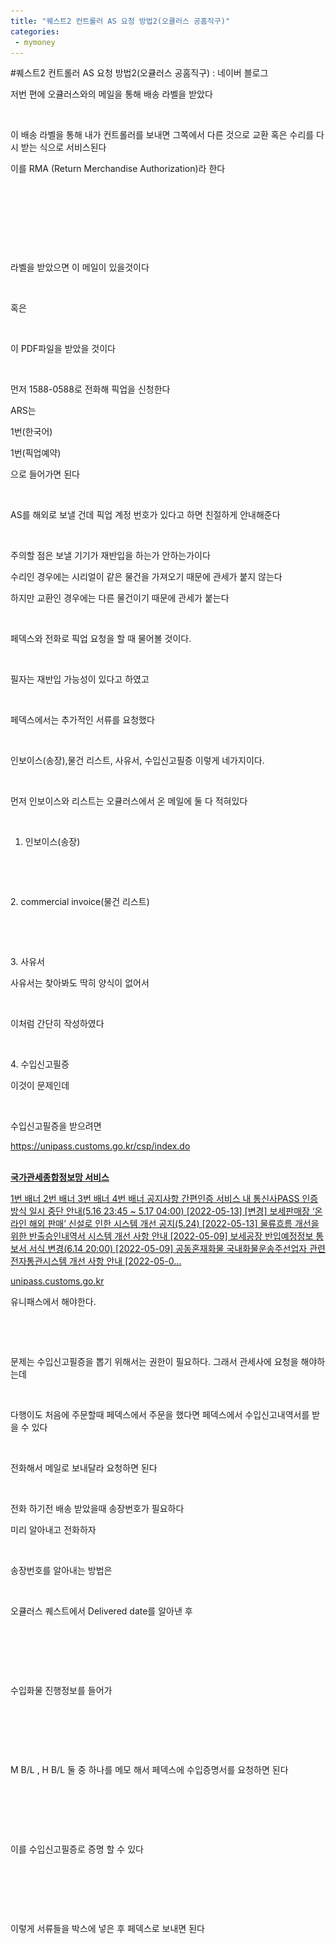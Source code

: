 ```yaml
---
title: "퀘스트2 컨트롤러 AS 요청 방법2(오큘러스 공홈직구)"
categories:
 - mymoney
---
```

#퀘스트2 컨트롤러 AS 요청 방법2(오큘러스 공홈직구) : 네이버 블로그
<div class="wrap_rabbit pcol2 _param(1) _postViewArea222738493321" id="post-view222738493321">
<!-- Rabbit HTML --><div class="se-viewer se-theme-default" lang="ko-KR">
<!-- SE_DOC_HEADER_END -->
<div class="se-main-container">
<div class="se-component se-text se-l-default" id="SE-cb7d7550-975a-41c2-9591-3b8fe09cbc41">
<div class="se-component-content">
<div class="se-section se-section-text se-l-default">
<div class="se-module se-module-text">
<!-- SE-TEXT { --><p class="se-text-paragraph se-text-paragraph-align-" id="SE-a3b2f686-cb15-4a85-affb-a57352581d1d" style=""><span class="se-fs- se-ff-" id="SE-4096fbbf-83f3-4002-9551-64deb26b2c5b" style="">저번 편에 오큘러스와의 메일을 통해 배송 라벨을 받았다</span></p><!-- } SE-TEXT --><!-- SE-TEXT { --><p class="se-text-paragraph se-text-paragraph-align-" id="SE-13bb2ea2-8024-4558-ba13-ca598f4951a6" style=""><span class="se-fs- se-ff-" id="SE-2240a035-8838-4552-ab24-dcacb111202b" style="">​</span></p><!-- } SE-TEXT --><!-- SE-TEXT { --><p class="se-text-paragraph se-text-paragraph-align-" id="SE-bc86479b-ae81-4e25-9b78-ebb572a4160a" style=""><span class="se-fs- se-ff-" id="SE-b849a160-f2a6-4f14-af06-2caaeddc87a4" style="">이 배송 라벨을 통해 내가 컨트롤러를 보내면 그쪽에서 다른 것으로 교환 혹은 수리를 다시 받는 식으로 서비스된다</span></p><!-- } SE-TEXT --><!-- SE-TEXT { --><p class="se-text-paragraph se-text-paragraph-align-" id="SE-0444e05b-20f6-4953-bdcf-d857eeb3a2da" style=""><span class="se-fs- se-ff-" id="SE-5a2f0e26-0113-400e-bf00-c77ad67c9928" style="">이를 RMA (Return Merchandise Authorization)라 한다</span></p><!-- } SE-TEXT --><!-- SE-TEXT { --><p class="se-text-paragraph se-text-paragraph-align-" id="SE-f9881730-807b-428d-8ee0-32a477f66c00" style=""><span class="se-fs- se-ff-" id="SE-7e9c71e0-4368-4b91-a0d8-048ac5259a40" style="">​</span></p><!-- } SE-TEXT --><!-- SE-TEXT { --><p class="se-text-paragraph se-text-paragraph-align-" id="SE-04ff5a76-3068-4436-bdd9-1e51c9093735" style=""><span class="se-fs- se-ff-" id="SE-427145a0-a7c4-4233-b9c8-aacd227008a0" style="">​</span></p><!-- } SE-TEXT --><!-- SE-TEXT { --><p class="se-text-paragraph se-text-paragraph-align-" id="SE-596223f4-f051-48fd-843d-b4dacc260ab0" style=""><span class="se-fs- se-ff-" id="SE-c9ec4c09-d9de-411e-bd39-77181562f039" style="">​</span></p><!-- } SE-TEXT -->
</div>
</div>
</div>
</div> <div class="se-component se-image se-l-default" id="SE-2571399d-18a5-4d25-87d0-c9d098d77c36">
<div class="se-component-content se-component-content-fit">
<div class="se-section se-section-image se-l-default se-section-align-">
<div class="se-module se-module-image" style="">
<a class="se-module-image-link __se_image_link __se_link" data-linkdata='{"id" : "SE-2571399d-18a5-4d25-87d0-c9d098d77c36", "src" : "https://postfiles.pstatic.net/MjAyMjA1MTlfMTcx/MDAxNjUyOTI1NjAwODA0.44n_Jn5Ntjun-ApAj3rvL_2xLetRKmUyB6MZV7-IFtsg.A9hqJPPGJCCjsqtVu0vvvxabrcsETQ8XfrTw24sXIYYg.PNG.dls32208/image.png", "originalWidth" : "1572", "originalHeight" : "807", "linkUse" : "false", "link" : ""}' data-linktype="img" href="#" onclick="return false;" style="">
<img alt="" class="se-image-resource" data-height="454" data-lazy-src="https://postfiles.pstatic.net/MjAyMjA1MTlfMTcx/MDAxNjUyOTI1NjAwODA0.44n_Jn5Ntjun-ApAj3rvL_2xLetRKmUyB6MZV7-IFtsg.A9hqJPPGJCCjsqtVu0vvvxabrcsETQ8XfrTw24sXIYYg.PNG.dls32208/image.png?type=w773" data-width="886" src="https://raw.githubusercontent.com/rage147-OwO/rage147-OwO.github.io/master/_images/images/2022-5-19-퀘스트2 컨트롤러 AS 요청 방법2(오큘러스 공홈직구)/0.png">
</a>
</div>
</div>
</div>
</div>
<div class="se-component se-text se-l-default" id="SE-8420b629-01c2-4c91-86f5-32fc903f30ce">
<div class="se-component-content">
<div class="se-section se-section-text se-l-default">
<div class="se-module se-module-text">
<!-- SE-TEXT { --><p class="se-text-paragraph se-text-paragraph-align-" id="SE-129ed1a9-faa1-43a6-b713-ba10587f4d49" style=""><span class="se-fs- se-ff-" id="SE-745a6eb8-351b-4f88-8c9d-7489484e521a" style="">라벨을 받았으면 이 메일이 있을것이다</span></p><!-- } SE-TEXT --><!-- SE-TEXT { --><p class="se-text-paragraph se-text-paragraph-align-" id="SE-784534ba-b5f0-44ef-8829-020e5600767c" style=""><span class="se-fs- se-ff-" id="SE-f1ef6a80-11cc-4fea-b996-3f4c5b75a749" style="">​</span></p><!-- } SE-TEXT --><!-- SE-TEXT { --><p class="se-text-paragraph se-text-paragraph-align-" id="SE-05e75254-75be-4993-bec4-81d8fe49a5b9" style=""><span class="se-fs- se-ff-" id="SE-87798e7f-ab4d-4cc4-8f73-4f2e6a9d3683" style="">혹은</span></p><!-- } SE-TEXT -->
</div>
</div>
</div>
</div> <div class="se-component se-image se-l-default" id="SE-a559dfa5-856f-4b80-b7f0-cc07cb3c6b4b">
<div class="se-component-content se-component-content-fit">
<div class="se-section se-section-image se-l-default se-section-align-">
<div class="se-module se-module-image" style="">
<a class="se-module-image-link __se_image_link __se_link" data-linkdata='{"id" : "SE-a559dfa5-856f-4b80-b7f0-cc07cb3c6b4b", "src" : "https://postfiles.pstatic.net/MjAyMjA1MTlfMjc1/MDAxNjUyOTI1ODI1NTI0.jMDMokjPD0YDoBLkn2iis6rSPk6jj_cld3PB9uc49DMg.C3dFQazTpLbG8CK-gKljNjVUEFVhrCoVnmyp9yWny0cg.PNG.dls32208/image.png", "originalWidth" : "953", "originalHeight" : "583", "linkUse" : "false", "link" : ""}' data-linktype="img" href="#" onclick="return false;" style="">
<img alt="" class="se-image-resource" data-height="542" data-lazy-src="https://postfiles.pstatic.net/MjAyMjA1MTlfMjc1/MDAxNjUyOTI1ODI1NTI0.jMDMokjPD0YDoBLkn2iis6rSPk6jj_cld3PB9uc49DMg.C3dFQazTpLbG8CK-gKljNjVUEFVhrCoVnmyp9yWny0cg.PNG.dls32208/image.png?type=w773" data-width="886" src="https://raw.githubusercontent.com/rage147-OwO/rage147-OwO.github.io/master/_images/images/2022-5-19-퀘스트2 컨트롤러 AS 요청 방법2(오큘러스 공홈직구)/1.png">
</a>
</div>
</div>
</div>
</div>
<div class="se-component se-text se-l-default" id="SE-77f20969-bcd5-4fa2-a4a3-a0b55ac1da95">
<div class="se-component-content">
<div class="se-section se-section-text se-l-default">
<div class="se-module se-module-text">
<p class="se-text-paragraph se-text-paragraph-align-" id="SE-3f262f59-321c-4b20-8b22-1bb1b3bd2c61" style=""><span class="se-fs- se-ff-" id="SE-9099fc6f-66b2-48ca-a426-10339e8c469c" style="">이 PDF파일을 받았을 것이다</span></p><p class="se-text-paragraph se-text-paragraph-align-" id="SE-89c41df8-833b-43ba-a31e-69da1ca53683" style=""><span class="se-fs- se-ff-" id="SE-c09a75da-fbd4-4420-a029-a89c5dfd0d57" style="">​</span></p><p class="se-text-paragraph se-text-paragraph-align-" id="SE-71a97038-40c4-413f-82b1-c84709a1d10a" style=""><span class="se-fs- se-ff-" id="SE-f36c9b54-5cba-47af-b4ac-b1ef4b3e81cc" style="">먼저 1588-0588로 전화해 픽업을 신청한다</span></p><p class="se-text-paragraph se-text-paragraph-align-" id="SE-2febc7e0-f69c-4a7d-b7cc-aa63a095ee85" style=""><span class="se-fs- se-ff-" id="SE-331faacd-a411-4eb7-a024-5adad568bb84" style="">ARS는 </span></p><p class="se-text-paragraph se-text-paragraph-align-" id="SE-6553ecbe-fe0b-4f68-ae9f-187d5eb8738a" style=""><span class="se-fs- se-ff-" id="SE-3fe3286c-8650-4995-bb56-3f3b1c1fb922" style="">1번(한국어)</span></p><p class="se-text-paragraph se-text-paragraph-align-" id="SE-25b30921-34e3-4fd4-b684-5ba2edce5abd" style=""><span class="se-fs- se-ff-" id="SE-2baaabc7-6299-43ad-a86b-0e24e0cde6e5" style="">1번(픽업예약)</span></p><p class="se-text-paragraph se-text-paragraph-align-" id="SE-413de968-f3af-4ae1-99cf-837f4c0df094" style=""><span class="se-fs- se-ff-" id="SE-c890f7e4-dbda-4e45-a11a-cdd80f0dd627" style="">으로 들어가면 된다</span></p><p class="se-text-paragraph se-text-paragraph-align-" id="SE-48c105c4-f23b-4a3c-9e9b-29024e5e1c41" style=""><span class="se-fs- se-ff-" id="SE-7f584fbd-02de-412a-a928-0b9ecc7780d9" style="">​</span></p><p class="se-text-paragraph se-text-paragraph-align-" id="SE-2e2f40e5-798d-48ae-b2bf-9f90a8ce7753" style=""><span class="se-fs- se-ff-" id="SE-cef0df9a-fac9-4966-8784-639d613d14e4" style="">AS를 해외로 보낼 건데 픽업 계정 번호가 있다고 하면 친절하게 안내해준다</span></p><p class="se-text-paragraph se-text-paragraph-align-" id="SE-78f63af0-12ad-4988-85c6-8799742e0683" style=""><span class="se-fs- se-ff-" id="SE-bf3b0ae3-2c70-4765-a5ea-d8ce07fc9668" style="">​</span></p><p class="se-text-paragraph se-text-paragraph-align-" id="SE-7922c1b6-3e2e-491c-96d3-1cec4055a40d" style=""><span class="se-fs- se-ff-" id="SE-e88d2bb6-3a3d-4ddb-af09-240311ed00b2" style="">주의할 점은 보낼 기기가 재반입을 하는가 안하는가이다</span></p><p class="se-text-paragraph se-text-paragraph-align-" id="SE-1025da12-3c8e-4fa7-9a9a-7ec6bb2c1b65" style=""><span class="se-fs- se-ff-" id="SE-be2094dd-f2b3-443d-b237-89ee0e069714" style="">수리인 경우에는 시리얼이 같은 물건을 가져오기 때문에 관세가 붙지 않는다</span></p><p class="se-text-paragraph se-text-paragraph-align-" id="SE-635a2225-59ce-4c4a-8959-9b61a4d8db98" style=""><span class="se-fs- se-ff-" id="SE-720cee32-4110-43ec-9a0e-00f11a234345" style="">하지만 교환인 경우에는 다른 물건이기 때문에 관세가 붙는다</span></p><p class="se-text-paragraph se-text-paragraph-align-" id="SE-67da48f9-007f-4adc-b115-853b8300c597" style=""><span class="se-fs- se-ff-" id="SE-7cb18100-a437-45e1-bcf4-532490fcc433" style="">​</span></p><p class="se-text-paragraph se-text-paragraph-align-" id="SE-8cde4a3f-3192-4a4e-b132-1257b04d708d" style=""><span class="se-fs- se-ff-" id="SE-7c0cb5d7-6986-4f6c-be5b-bac7925db0f3" style="">페덱스와 전화로 픽업 요청을 할 때 물어볼 것이다.</span></p><p class="se-text-paragraph se-text-paragraph-align-" id="SE-ab242afb-379d-4e34-8734-1fda43b8a9d4" style=""><span class="se-fs- se-ff-" id="SE-ae2b99e7-a685-4f4a-a203-becfdbc19921" style="">​</span></p><p class="se-text-paragraph se-text-paragraph-align-" id="SE-d0914e8f-d377-4f39-9c50-358fe6d0f3ea" style=""><span class="se-fs- se-ff-" id="SE-4533fae8-f5d9-49ca-9094-e5597d76e69b" style="">필자는 재반입 가능성이 있다고 하였고</span></p><p class="se-text-paragraph se-text-paragraph-align-" id="SE-2d23379b-553a-4115-8ce4-98897b9858a5" style=""><span class="se-fs- se-ff-" id="SE-101ee7bd-0af7-4bdf-90fc-ac4922e3ae0b" style="">​</span></p><p class="se-text-paragraph se-text-paragraph-align-" id="SE-d3f22743-241b-43fa-bd45-f43fe04e7bb9" style=""><span class="se-fs- se-ff-" id="SE-05efd43e-e2ee-4131-af1e-bf5546c23e33" style="">페덱스에서는 추가적인 서류를 요청했다</span></p><p class="se-text-paragraph se-text-paragraph-align-" id="SE-35f3b263-15aa-4709-aec5-9c548f32c6f8" style=""><span class="se-fs- se-ff-" id="SE-6fd3e34f-00be-41d6-80c4-af730a46d14b" style="">​</span></p><p class="se-text-paragraph se-text-paragraph-align-" id="SE-01c50dc5-d76c-438d-a9d5-f01da4d1954b" style=""><span class="se-fs- se-ff-" id="SE-1b913a35-5720-44a8-9465-cef84f8c34cd" style="">인보이스(송장),물건 리스트, 사유서, 수입신고필증 이렇게 네가지이다.</span></p><p class="se-text-paragraph se-text-paragraph-align-" id="SE-d14866ae-6395-4435-a438-ce5ac901895e" style=""><span class="se-fs- se-ff-" id="SE-2c9b5d11-5942-46af-a488-d62454896d7a" style="">​</span></p><p class="se-text-paragraph se-text-paragraph-align-" id="SE-1202c973-7fb4-4a6f-870c-d8604d6fcc66" style=""><span class="se-fs- se-ff-" id="SE-bf31f1cd-f5f1-43b5-ad5b-ce2e9a7d9454" style="">먼저 인보이스와 리스트는 오큘러스에서 온 메일에 둘 다 적혀있다</span></p><p class="se-text-paragraph se-text-paragraph-align-" id="SE-030eeb3f-46e6-415e-a93e-996efcecda5c" style=""><span class="se-fs- se-ff-" id="SE-6f04cab6-bebe-4e3c-a6bc-09c88d4e9fa2" style="">​</span></p><ol class="se-text-list se-text-list-type-decimal"><li class="se-text-list-item"><p class="se-text-paragraph se-text-paragraph-align-" id="SE-933738a9-45df-4673-b5b0-3eb92a62cdef" style=""><span class="se-fs- se-ff-" id="SE-8c771776-7b0e-4c44-9727-8210d7c9a9c2" style="">인보이스(송장)</span></p></li></ol>
</div>
</div>
</div>
</div> <div class="se-component se-image se-l-default" id="SE-5d3ac797-02d8-4618-8c96-ab1712f6db61">
<div class="se-component-content se-component-content-fit">
<div class="se-section se-section-image se-l-default se-section-align-">
<div class="se-module se-module-image" style="">
<a class="se-module-image-link __se_image_link __se_link" data-linkdata='{"id" : "SE-5d3ac797-02d8-4618-8c96-ab1712f6db61", "src" : "https://postfiles.pstatic.net/MjAyMjA1MTlfMjA0/MDAxNjUyOTQwNDY3Mjg1.GczNC4UhLskRSHxfXqYzoZly7amzvsk-73a0O8H3w-sg.56B3JZMb1ixujoXEXoDwnP1eYgY6uyVg0Ugr5MBOsiog.PNG.dls32208/image.png", "originalWidth" : "953", "originalHeight" : "583", "linkUse" : "false", "link" : ""}' data-linktype="img" href="#" onclick="return false;" style="">
<img alt="" class="se-image-resource" data-height="542" data-lazy-src="https://postfiles.pstatic.net/MjAyMjA1MTlfMjA0/MDAxNjUyOTQwNDY3Mjg1.GczNC4UhLskRSHxfXqYzoZly7amzvsk-73a0O8H3w-sg.56B3JZMb1ixujoXEXoDwnP1eYgY6uyVg0Ugr5MBOsiog.PNG.dls32208/image.png?type=w773" data-width="886" src="https://raw.githubusercontent.com/rage147-OwO/rage147-OwO.github.io/master/_images/images/2022-5-19-퀘스트2 컨트롤러 AS 요청 방법2(오큘러스 공홈직구)/2.png">
</a>
</div>
</div>
</div>
</div>
<div class="se-component se-text se-l-default" id="SE-4a8905c5-0bc2-4714-80a6-0d936885b0d1">
<div class="se-component-content">
<div class="se-section se-section-text se-l-default">
<div class="se-module se-module-text">
<!-- SE-TEXT { --><p class="se-text-paragraph se-text-paragraph-align-" id="SE-e1323e5e-380b-4d9a-997a-68fd13234ea2" style=""><span class="se-fs- se-ff-" id="SE-1b983cf4-724a-47aa-adfc-c3d87f6f3317" style="">​</span></p><!-- } SE-TEXT --><!-- SE-TEXT { --><p class="se-text-paragraph se-text-paragraph-align-" id="SE-6d0493af-88b0-4fed-b682-b854126e6aa9" style=""><span class="se-fs- se-ff-" id="SE-91946c86-9e37-475d-b75e-b40441af44f1" style="">2. commercial invoice(물건 리스트)</span></p><!-- } SE-TEXT -->
</div>
</div>
</div>
</div> <div class="se-component se-image se-l-default" id="SE-e7c50890-9a78-4f91-85c7-71e00d7d84cc">
<div class="se-component-content se-component-content-normal">
<div class="se-section se-section-image se-l-default se-section-align-" style="max-width:856px;">
<div class="se-module se-module-image" style="">
<a class="se-module-image-link __se_image_link __se_link" data-linkdata='{"id" : "SE-e7c50890-9a78-4f91-85c7-71e00d7d84cc", "src" : "https://postfiles.pstatic.net/MjAyMjA1MTlfMzgg/MDAxNjUyOTQwNTY4MjI0.lUKKI4MjRqO68BvNX3EsfzZ7dktO_YW6HEnsz-bseqsg.Bou_BVy8nftEScbPe3Lpp5cDPkWAJvjYtPpcMnFVL9og.PNG.dls32208/image.png", "originalWidth" : "856", "originalHeight" : "873", "linkUse" : "false", "link" : ""}' data-linktype="img" href="#" onclick="return false;" style="">
<img alt="" class="se-image-resource" data-height="873" data-lazy-src="https://postfiles.pstatic.net/MjAyMjA1MTlfMzgg/MDAxNjUyOTQwNTY4MjI0.lUKKI4MjRqO68BvNX3EsfzZ7dktO_YW6HEnsz-bseqsg.Bou_BVy8nftEScbPe3Lpp5cDPkWAJvjYtPpcMnFVL9og.PNG.dls32208/image.png?type=w773" data-width="856" src="https://raw.githubusercontent.com/rage147-OwO/rage147-OwO.github.io/master/_images/images/2022-5-19-퀘스트2 컨트롤러 AS 요청 방법2(오큘러스 공홈직구)/3.png">
</a>
</div>
</div>
</div>
</div>
<div class="se-component se-text se-l-default" id="SE-00198b8c-4509-4007-a97a-799b7e3c2bf9">
<div class="se-component-content">
<div class="se-section se-section-text se-l-default">
<div class="se-module se-module-text">
<!-- SE-TEXT { --><p class="se-text-paragraph se-text-paragraph-align-" id="SE-01315a5e-e5e1-433e-bbd9-797e587c2cf2" style=""><span class="se-fs- se-ff-" id="SE-525b0348-06cb-4c6a-939e-e923e46569ee" style="">​</span></p><!-- } SE-TEXT --><!-- SE-TEXT { --><p class="se-text-paragraph se-text-paragraph-align-" id="SE-b8c3c7f2-feba-4c82-993b-66757b8ebf4a" style=""><span class="se-fs- se-ff-" id="SE-14059fb4-7bab-460c-877e-88b3530d824e" style="">3. 사유서</span></p><!-- } SE-TEXT --><!-- SE-TEXT { --><p class="se-text-paragraph se-text-paragraph-align-" id="SE-dd05866b-7510-41ca-822b-3e60c21eb282" style=""><span class="se-fs- se-ff-" id="SE-ad39050f-c0b2-4626-b8d2-1d193e608fad" style="">사유서는 찾아봐도 딱히 양식이 없어서</span></p><!-- } SE-TEXT -->
</div>
</div>
</div>
</div> <div class="se-component se-image se-l-default" id="SE-4b12d2da-e781-4ce1-9ba0-e1b0fb525a2e">
<div class="se-component-content se-component-content-fit">
<div class="se-section se-section-image se-l-default se-section-align-">
<div class="se-module se-module-image" style="">
<a class="se-module-image-link __se_image_link __se_link" data-linkdata='{"id" : "SE-4b12d2da-e781-4ce1-9ba0-e1b0fb525a2e", "src" : "https://postfiles.pstatic.net/MjAyMjA1MTlfMjc5/MDAxNjUyOTQ2NDM5NzY2.t4Qp93th2zYqG-mlq3LaP9Je13oJOBf07cjVrhjrAxcg.N7VszTwsr2SDebiMfVbHzRe0SmLrZlqH4ijgCv6Bzkgg.PNG.dls32208/SE-4b12d2da-e781-4ce1-9ba0-e1b0fb525a2e.png", "originalWidth" : "896", "originalHeight" : "588", "linkUse" : "false", "link" : ""}' data-linktype="img" href="#" onclick="return false;" style="">
<img alt="" class="se-image-resource" data-height="581" data-lazy-src="https://postfiles.pstatic.net/MjAyMjA1MTlfMjc5/MDAxNjUyOTQ2NDM5NzY2.t4Qp93th2zYqG-mlq3LaP9Je13oJOBf07cjVrhjrAxcg.N7VszTwsr2SDebiMfVbHzRe0SmLrZlqH4ijgCv6Bzkgg.PNG.dls32208/SE-4b12d2da-e781-4ce1-9ba0-e1b0fb525a2e.png?type=w773" data-width="886" src="https://raw.githubusercontent.com/rage147-OwO/rage147-OwO.github.io/master/_images/images/2022-5-19-퀘스트2 컨트롤러 AS 요청 방법2(오큘러스 공홈직구)/4.png"/>
</a>
</div>
</div>
</div>
</div>
<div class="se-component se-text se-l-default" id="SE-0d4578a2-60e7-4a33-bbb5-c00af88ff58f">
<div class="se-component-content">
<div class="se-section se-section-text se-l-default">
<div class="se-module se-module-text">
<!-- SE-TEXT { --><p class="se-text-paragraph se-text-paragraph-align-" id="SE-f4aef0e5-8ddb-4d05-a54f-c3f2c8b5107c" style=""><span class="se-fs- se-ff-" id="SE-9757a82e-f236-4e4b-91d5-1096cdc226fc" style="">이처럼 간단히 작성하였다</span></p><!-- } SE-TEXT --><!-- SE-TEXT { --><p class="se-text-paragraph se-text-paragraph-align-" id="SE-91a81f64-5b11-4742-a608-6c0c68bf6b8e" style=""><span class="se-fs- se-ff-" id="SE-b819bd95-da24-4056-9bc5-cf45afe59823" style="">​</span></p><!-- } SE-TEXT --><!-- SE-TEXT { --><p class="se-text-paragraph se-text-paragraph-align-" id="SE-226aa8cb-5048-4c72-816b-c2b37314faca" style=""><span class="se-fs- se-ff-" id="SE-437617b5-3dbc-4d1a-a3c4-917842026d48" style="">4. 수입신고필증</span></p><!-- } SE-TEXT --><!-- SE-TEXT { --><p class="se-text-paragraph se-text-paragraph-align-" id="SE-74e5053d-f868-43be-8ffd-bb4c0dd010ea" style=""><span class="se-fs- se-ff-" id="SE-98f35a4b-f7fb-4a35-bec4-5a777878b8db" style="">이것이 문제인데</span></p><!-- } SE-TEXT --><!-- SE-TEXT { --><p class="se-text-paragraph se-text-paragraph-align-" id="SE-53721c95-13d5-4077-a853-0cf894a473d0" style=""><span class="se-fs- se-ff-" id="SE-6b27d363-e3fb-4db2-b813-f375b83ee33b" style="">​</span></p><!-- } SE-TEXT --><!-- SE-TEXT { --><p class="se-text-paragraph se-text-paragraph-align-" id="SE-1d214a45-a45f-4c1d-a993-129ed41a4c33" style=""><span class="se-fs- se-ff-" id="SE-956620df-4090-4bb8-a24f-80c90e7e18d3" style="">수입신고필증을 받으려면 </span></p><!-- } SE-TEXT --><!-- SE-TEXT { --><p class="se-text-paragraph se-text-paragraph-align-" id="SE-5eccad04-de6e-4706-b145-cb529cb241bd" style=""><span class="se-fs- se-ff-" id="SE-345dbc76-1c49-45e2-ad95-c4eabbab884e" style=""><a class="se-link" href="https://unipass.customs.go.kr/csp/index.do" target="_blank">https://unipass.customs.go.kr/csp/index.do</a></span></p><!-- } SE-TEXT -->
</div>
</div>
</div>
</div> <div class="se-component se-oglink se-l-image" id="SE-bc7eed2f-35f2-441b-b172-3d80ba22acc7">
<div class="se-component-content">
<div class="se-section se-section-oglink se-l-image se-section-align-">
<div class="se-module se-module-oglink">
<a class="se-oglink-thumbnail" href="https://unipass.customs.go.kr/csp/index.do" target="_blank">
<img alt="" class="se-oglink-thumbnail-resource" src="https://dthumb-phinf.pstatic.net/?src=%22https%3A%2F%2Funipass.customs.go.kr%2Fcsp%2Fframework%2Ffiledownload%2Fkcs4gImageDownload.do%3FattchFileId%3DMYC-20220512-00046344970EEZv1%22&amp;type=ff120"/>
</a>
<a class="se-oglink-info" href="https://unipass.customs.go.kr/csp/index.do" target="_blank">
<div class="se-oglink-info-container">
<strong class="se-oglink-title">국가관세종합정보망 서비스</strong>
<p class="se-oglink-summary">1번 배너 2번 배너 3번 배너 4번 배너 공지사항 간편인증 서비스 내 통신사PASS 인증방식 일시 중단 안내(5.16 23:45 ~ 5.17 04:00) [2022-05-13] [변경] 보세판매장 ‘온라인 해외 판매’ 신설로 인한 시스템 개선 공지(5.24) [2022-05-13] 물류흐름 개선을 위한 반출승인내역서 시스템 개선 사항 안내 [2022-05-09] 보세공장 반입예정정보 통보서 서식 변경(6.14 20:00) [2022-05-09] 공동혼재화물 국내화물운송주선업자 관련 전자통관시스템 개선 사항 안내 [2022-05-0...</p>
<p class="se-oglink-url">unipass.customs.go.kr</p>
</div>
</a>
</div>
</div>
</div>
<script class="__se_module_data" data-module='{"type":"v2_oglink", "id" :"SE-bc7eed2f-35f2-441b-b172-3d80ba22acc7", "data" : {"link" : "https://unipass.customs.go.kr/csp/index.do", "isVideo" : "false", "thumbnail" : "https://dthumb-phinf.pstatic.net/?src=%22https%3A%2F%2Funipass.customs.go.kr%2Fcsp%2Fframework%2Ffiledownload%2Fkcs4gImageDownload.do%3FattchFileId%3DMYC-20220512-00046344970EEZv1%22&amp;type=ff120"}}' type="text/data"></script>
</div> <div class="se-component se-text se-l-default" id="SE-3b7908ed-7f53-47e2-a2ce-6d25f0ab8655">
<div class="se-component-content">
<div class="se-section se-section-text se-l-default">
<div class="se-module se-module-text">
<!-- SE-TEXT { --><p class="se-text-paragraph se-text-paragraph-align-" id="SE-85d486e3-65e6-456d-b897-0db0781f4765" style=""><span class="se-fs- se-ff-" id="SE-1c143a88-ab2c-4b24-99ef-5d2e687dd3e4" style="">유니패스에서 해야한다.</span></p><!-- } SE-TEXT --><!-- SE-TEXT { --><p class="se-text-paragraph se-text-paragraph-align-" id="SE-b0084672-29f0-4de5-833e-c272fc71f70c" style=""><span class="se-fs- se-ff-" id="SE-6537998e-f9a4-42a6-a21c-49ce9474e3b1" style="">​</span></p><!-- } SE-TEXT --><!-- SE-TEXT { --><p class="se-text-paragraph se-text-paragraph-align-" id="SE-7826002e-5594-4556-8d08-94570af2be9b" style=""><span class="se-fs- se-ff-" id="SE-f1e49619-407e-48eb-9d87-ec8de89ed102" style="">​</span></p><!-- } SE-TEXT --><!-- SE-TEXT { --><p class="se-text-paragraph se-text-paragraph-align-" id="SE-40cf0119-2971-4aee-be92-f1dd18730c78" style=""><span class="se-fs- se-ff-" id="SE-8f3c6644-9a7c-48e7-bb8e-0fb371d3c8b1" style="">문제는 수입신고필증을 뽑기 위해서는 권한이 필요하다. 그래서 관세사에 요청을 해야하는데</span></p><!-- } SE-TEXT --><!-- SE-TEXT { --><p class="se-text-paragraph se-text-paragraph-align-" id="SE-e0dc2410-3de1-4076-8789-d0c9417638c3" style=""><span class="se-fs- se-ff-" id="SE-a3772d6c-c194-471b-b7db-18af7a4175f8" style="">​</span></p><!-- } SE-TEXT --><!-- SE-TEXT { --><p class="se-text-paragraph se-text-paragraph-align-" id="SE-eb949ad9-c625-482b-8754-dd203b6d0876" style=""><span class="se-fs- se-ff-" id="SE-6536f2bd-47aa-4c36-975f-81a103177487" style="">다행이도 처음에 주문할때 페덱스에서 주문을 했다면 페덱스에서 수입신고내역서를 받을 수 있다</span></p><!-- } SE-TEXT --><!-- SE-TEXT { --><p class="se-text-paragraph se-text-paragraph-align-" id="SE-11666f74-bfc9-4ce2-9a61-253e292c753c" style=""><span class="se-fs- se-ff-" id="SE-38612619-0324-4a35-a56f-9e2c55bb5572" style="">​</span></p><!-- } SE-TEXT --><!-- SE-TEXT { --><p class="se-text-paragraph se-text-paragraph-align-" id="SE-7a2b40a5-6671-4f01-adae-b43650ce6c97" style=""><span class="se-fs- se-ff-" id="SE-2ac9ca2a-5e85-4f44-a646-e123623ab929" style="">전화해서 메일로 보내달라 요청하면 된다</span></p><!-- } SE-TEXT --><!-- SE-TEXT { --><p class="se-text-paragraph se-text-paragraph-align-" id="SE-56e2c6a8-ad1e-4264-8b83-8608c8a4336a" style=""><span class="se-fs- se-ff-" id="SE-3a565f5f-01ab-45c0-99be-571762fe6a52" style="">​</span></p><!-- } SE-TEXT --><!-- SE-TEXT { --><p class="se-text-paragraph se-text-paragraph-align-" id="SE-e2835ddf-bdfa-42f6-99f2-f65c005c472c" style=""><span class="se-fs- se-ff-" id="SE-4a6bdf0d-b01f-47b3-a87f-25967c736f18" style="">전화 하기전 배송 받았을때 송장번호가 필요하다</span></p><!-- } SE-TEXT --><!-- SE-TEXT { --><p class="se-text-paragraph se-text-paragraph-align-" id="SE-433a57a5-64e5-4137-adfc-a691b99d3903" style=""><span class="se-fs- se-ff-" id="SE-d277ca9f-391a-4f44-9da4-f5c60a6631f7" style="">미리 알아내고 전화하자</span></p><!-- } SE-TEXT --><!-- SE-TEXT { --><p class="se-text-paragraph se-text-paragraph-align-" id="SE-fc7347bf-0723-42a2-91d6-6babcdc3b199" style=""><span class="se-fs- se-ff-" id="SE-e3637e31-5469-4f32-b724-dcb66856ddc5" style="">​</span></p><!-- } SE-TEXT --><!-- SE-TEXT { --><p class="se-text-paragraph se-text-paragraph-align-" id="SE-98772b1f-1f14-447e-92b7-47203b15e928" style=""><span class="se-fs- se-ff-" id="SE-d38b448c-3038-4d1d-98d1-7205216d6eb9" style="">송장번호를 알아내는 방법은</span></p><!-- } SE-TEXT -->
</div>
</div>
</div>
</div> <div class="se-component se-image se-l-default" id="SE-a25053a4-8782-48f9-a232-b05857f14c03">
<div class="se-component-content se-component-content-fit">
<div class="se-section se-section-image se-l-default se-section-align-">
<div class="se-module se-module-image" style="">
<a class="se-module-image-link __se_image_link __se_link" data-linkdata='{"id" : "SE-a25053a4-8782-48f9-a232-b05857f14c03", "src" : "https://postfiles.pstatic.net/MjAyMjA1MTlfOTcg/MDAxNjUyOTQxMjEzNTc5.hMeAZa8s5xCZ4Rc4Rc4pZdSgk9awR2A4hY_DtrGIABwg.2pKbEIGOuaLnzRqs41xFHUgGkD48vUqT4b_860i4Uvsg.PNG.dls32208/image.png", "originalWidth" : "1170", "originalHeight" : "442", "linkUse" : "false", "link" : ""}' data-linktype="img" href="#" onclick="return false;" style="">
<img alt="" class="se-image-resource" data-height="334" data-lazy-src="https://postfiles.pstatic.net/MjAyMjA1MTlfOTcg/MDAxNjUyOTQxMjEzNTc5.hMeAZa8s5xCZ4Rc4Rc4pZdSgk9awR2A4hY_DtrGIABwg.2pKbEIGOuaLnzRqs41xFHUgGkD48vUqT4b_860i4Uvsg.PNG.dls32208/image.png?type=w773" data-width="886" src="https://raw.githubusercontent.com/rage147-OwO/rage147-OwO.github.io/master/_images/images/2022-5-19-퀘스트2 컨트롤러 AS 요청 방법2(오큘러스 공홈직구)/5.png"/>
</a>
</div>
</div>
</div>
</div>
<div class="se-component se-text se-l-default" id="SE-3fc132ba-d66e-4ca9-9eeb-a054ea203405">
<div class="se-component-content">
<div class="se-section se-section-text se-l-default">
<div class="se-module se-module-text">
<!-- SE-TEXT { --><p class="se-text-paragraph se-text-paragraph-align-" id="SE-b5c36229-8945-4dd1-a9ff-572e92f69a23" style=""><span class="se-fs- se-ff-" id="SE-d4c9f611-4cf3-45ea-89d5-3f4e501a51a1" style="">오큘러스 퀘스트에서 Delivered date를 알아낸 후</span></p><!-- } SE-TEXT --><!-- SE-TEXT { --><p class="se-text-paragraph se-text-paragraph-align-" id="SE-16618fa5-f1a5-4aed-9a5c-502c9e5d7dcc" style=""><span class="se-fs- se-ff-" id="SE-44e7a66f-d24a-46c7-abd3-bee103d83669" style="">​</span></p><!-- } SE-TEXT --><!-- SE-TEXT { --><p class="se-text-paragraph se-text-paragraph-align-" id="SE-c0e4d5c8-cfb1-47e5-92bd-3c9fa6e179e6" style=""><span class="se-fs- se-ff-" id="SE-a66f3885-1e67-4815-9f56-71711c87652a" style="">​</span></p><!-- } SE-TEXT -->
</div>
</div>
</div>
</div> <div class="se-component se-image se-l-default" id="SE-7c2e7b53-ac2f-4100-aba5-ebc76f435bc3">
<div class="se-component-content se-component-content-normal">
<div class="se-section se-section-image se-l-default se-section-align-" style="max-width:843px;">
<div class="se-module se-module-image" style="">
<a class="se-module-image-link __se_image_link __se_link" data-linkdata='{"id" : "SE-7c2e7b53-ac2f-4100-aba5-ebc76f435bc3", "src" : "https://postfiles.pstatic.net/MjAyMjA1MTlfMiAg/MDAxNjUyOTQxMjc2NjQy.ZPPf3AjRB9G31pMh3npCgeXurqASG_Ocl9VAlu7v6i0g.pGsdcnA56qOc8bvqBSLbzmSVljwyEJ8YcRxU1UAfG6Ug.PNG.dls32208/image.png", "originalWidth" : "843", "originalHeight" : "485", "linkUse" : "false", "link" : ""}' data-linktype="img" href="#" onclick="return false;" style="">
<img alt="" class="se-image-resource" data-height="485" data-lazy-src="https://postfiles.pstatic.net/MjAyMjA1MTlfMiAg/MDAxNjUyOTQxMjc2NjQy.ZPPf3AjRB9G31pMh3npCgeXurqASG_Ocl9VAlu7v6i0g.pGsdcnA56qOc8bvqBSLbzmSVljwyEJ8YcRxU1UAfG6Ug.PNG.dls32208/image.png?type=w773" data-width="843" src="https://raw.githubusercontent.com/rage147-OwO/rage147-OwO.github.io/master/_images/images/2022-5-19-퀘스트2 컨트롤러 AS 요청 방법2(오큘러스 공홈직구)/6.png"/>
</a>
</div>
</div>
</div>
</div>
<div class="se-component se-text se-l-default" id="SE-f9c81912-1003-443b-adfc-87a8976814ef">
<div class="se-component-content">
<div class="se-section se-section-text se-l-default">
<div class="se-module se-module-text">
<!-- SE-TEXT { --><p class="se-text-paragraph se-text-paragraph-align-" id="SE-a49aae0e-fd21-40f8-b27d-79413df2cbe4" style=""><span class="se-fs- se-ff-" id="SE-353fd2d1-e9fe-4c5c-817d-48aa6a150077" style="">수입화물 진행정보를 들어가</span></p><!-- } SE-TEXT --><!-- SE-TEXT { --><p class="se-text-paragraph se-text-paragraph-align-" id="SE-90159b97-3fe7-4f6a-854c-a4d3365f79ca" style=""><span class="se-fs- se-ff-" id="SE-4f1982e8-3bf7-445b-87e1-35c5ce0d5721" style="">​</span></p><!-- } SE-TEXT --><!-- SE-TEXT { --><p class="se-text-paragraph se-text-paragraph-align-" id="SE-bc179bac-7cad-4da7-ac41-7b8c681264d8" style=""><span class="se-fs- se-ff-" id="SE-0955e34b-aac1-460c-bef7-849b35c884ce" style="">​</span></p><!-- } SE-TEXT -->
</div>
</div>
</div>
</div> <div class="se-component se-image se-l-default" id="SE-fa165fe2-b716-4f3c-89a5-9a62e7ab5bb2">
<div class="se-component-content se-component-content-fit">
<div class="se-section se-section-image se-l-default se-section-align-">
<div class="se-module se-module-image" style="">
<a class="se-module-image-link __se_image_link __se_link" data-linkdata='{"id" : "SE-fa165fe2-b716-4f3c-89a5-9a62e7ab5bb2", "src" : "https://postfiles.pstatic.net/MjAyMjA1MTlfMjYz/MDAxNjUyOTQxNDU4Mjg1.7X-slJyJKTj1I-F16XHL0orgggAlLnwPpgor-eu9-Xkg.Zeymz14OhDlybhROKsvVXMLpdWR5R-A6I6qAE-gqlJUg.PNG.dls32208/image.png", "originalWidth" : "1615", "originalHeight" : "639", "linkUse" : "false", "link" : ""}' data-linktype="img" href="#" onclick="return false;" style="">
<img alt="" class="se-image-resource" data-height="350" data-lazy-src="https://postfiles.pstatic.net/MjAyMjA1MTlfMjYz/MDAxNjUyOTQxNDU4Mjg1.7X-slJyJKTj1I-F16XHL0orgggAlLnwPpgor-eu9-Xkg.Zeymz14OhDlybhROKsvVXMLpdWR5R-A6I6qAE-gqlJUg.PNG.dls32208/image.png?type=w773" data-width="886" src="https://raw.githubusercontent.com/rage147-OwO/rage147-OwO.github.io/master/_images/images/2022-5-19-퀘스트2 컨트롤러 AS 요청 방법2(오큘러스 공홈직구)/7.png"/>
</a>
</div>
</div>
</div>
</div>
<div class="se-component se-text se-l-default" id="SE-8539da30-cb07-43ea-9e15-cb8a52baffed">
<div class="se-component-content">
<div class="se-section se-section-text se-l-default">
<div class="se-module se-module-text">
<!-- SE-TEXT { --><p class="se-text-paragraph se-text-paragraph-align-" id="SE-f37ed5d5-c22a-4a1a-8c08-81fd35f91194" style=""><span class="se-fs- se-ff-" id="SE-7e44084f-6813-44ba-8b06-3abc2415073b" style="">M B/L , H B/L 둘 중 하나를 메모 해서 페덱스에 수입증명서를 요청하면 된다</span></p><!-- } SE-TEXT --><!-- SE-TEXT { --><p class="se-text-paragraph se-text-paragraph-align-" id="SE-2a6f7c3b-c37a-4da0-b235-901e2d26256c" style=""><span class="se-fs- se-ff-" id="SE-becbe7d4-eadc-45e5-bb91-5246ce8e5fbe" style="">​</span></p><!-- } SE-TEXT --><!-- SE-TEXT { --><p class="se-text-paragraph se-text-paragraph-align-" id="SE-c2a32446-1d3a-41cb-a6c2-1cb5859fed1f" style=""><span class="se-fs- se-ff-" id="SE-d131002d-b5bd-4825-b655-5a3ea2d156ff" style="">​</span></p><!-- } SE-TEXT --><!-- SE-TEXT { --><p class="se-text-paragraph se-text-paragraph-align-" id="SE-f8c0a0ed-6d63-4f5b-a503-51417af2c1a3" style=""><span class="se-fs- se-ff-" id="SE-aa236f01-3b63-4640-818a-30b482852a7b" style="">​</span></p><!-- } SE-TEXT --><!-- SE-TEXT { --><p class="se-text-paragraph se-text-paragraph-align-" id="SE-efb574e4-2b35-414d-a5b9-06161cc0a484" style=""><span class="se-fs- se-ff-" id="SE-1ce16dee-6a8d-4b70-bb16-b26eb582d150" style="">이를 수입신고필증로 증명 할 수 있다</span></p><!-- } SE-TEXT -->
</div>
</div>
</div>
</div> <div class="se-component se-image se-l-default" id="SE-a139374f-ea80-4cfb-af07-3fa55327c08f">
<div class="se-component-content se-component-content-fit">
<div class="se-section se-section-image se-l-default se-section-align-">
<div class="se-module se-module-image" style="">
<a class="se-module-image-link __se_image_link __se_link" data-linkdata='{"id" : "SE-a139374f-ea80-4cfb-af07-3fa55327c08f", "src" : "https://postfiles.pstatic.net/MjAyMjA1MTlfNDAg/MDAxNjUyOTQxNTQzMjQ2.Iq_g3zugJY0kT9VlPND3QZd9Whm2CbVodYaRaWW4CUgg.e_ZEm8CunzNtSoi9UEqH8P8yV6BjJ0u3KQSNQcDTfFYg.PNG.dls32208/image.png", "originalWidth" : "890", "originalHeight" : "598", "linkUse" : "false", "link" : ""}' data-linktype="img" href="#" onclick="return false;" style="">
<img alt="" class="se-image-resource" data-height="595" data-lazy-src="https://postfiles.pstatic.net/MjAyMjA1MTlfNDAg/MDAxNjUyOTQxNTQzMjQ2.Iq_g3zugJY0kT9VlPND3QZd9Whm2CbVodYaRaWW4CUgg.e_ZEm8CunzNtSoi9UEqH8P8yV6BjJ0u3KQSNQcDTfFYg.PNG.dls32208/image.png?type=w773" data-width="886" src="https://raw.githubusercontent.com/rage147-OwO/rage147-OwO.github.io/master/_images/images/2022-5-19-퀘스트2 컨트롤러 AS 요청 방법2(오큘러스 공홈직구)/8.png"/>
</a>
</div>
</div>
</div>
</div>
<div class="se-component se-text se-l-default" id="SE-4091296d-8912-4855-a0a5-33602f18cc2a">
<div class="se-component-content">
<div class="se-section se-section-text se-l-default">
<div class="se-module se-module-text">
<!-- SE-TEXT { --><p class="se-text-paragraph se-text-paragraph-align-" id="SE-512a8904-1447-4566-8b13-7d7af6231561" style=""><span class="se-fs- se-ff-" id="SE-d0cc2485-09ea-43b0-9147-b7c14dc02f2a" style="">​</span></p><!-- } SE-TEXT --><!-- SE-TEXT { --><p class="se-text-paragraph se-text-paragraph-align-" id="SE-07a3b7d4-de6c-43e2-a96c-ae20d6ae6c69" style=""><span class="se-fs- se-ff-" id="SE-82bb8f42-8525-42ea-a549-8a5aaf78d5c9" style="">​</span></p><!-- } SE-TEXT --><!-- SE-TEXT { --><p class="se-text-paragraph se-text-paragraph-align-" id="SE-8aa78371-ee50-4233-b992-af14d5bc0c64" style=""><span class="se-fs- se-ff-" id="SE-4352a790-4d57-453a-ac22-b68c53d866e9" style="">이렇게 서류들을 박스에 넣은 후 페덱스로 보내면 된다</span></p><!-- } SE-TEXT --><!-- SE-TEXT { --><p class="se-text-paragraph se-text-paragraph-align-" id="SE-798e0a96-64eb-45d8-95b6-f2b1df367059" style=""><span class="se-fs- se-ff-" id="SE-8360d74f-1613-449a-b1c2-649839d9f065" style="">​</span></p><!-- } SE-TEXT --><!-- SE-TEXT { --><p class="se-text-paragraph se-text-paragraph-align-" id="SE-84086301-5988-4247-9214-c33b797527bc" style=""><span class="se-fs- se-ff-" id="SE-b5e0f856-3ed5-4087-a290-3203a7a8de8c" style="">​</span></p><!-- } SE-TEXT -->
</div>
</div>
</div>
</div> </div>
</div>
</div>